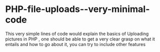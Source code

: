 # PHP-file-uploads--very-minimal-code
This very simple lines of code would explain the basics of Uploading pictures in PHP , one should be able to get a very clear grasp on what it entails and how to go about it, you can try to include other features
